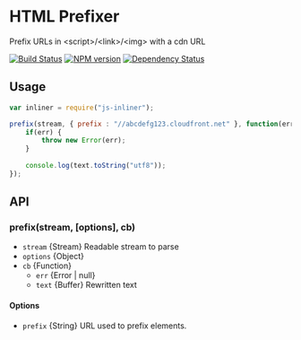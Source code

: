 HTML Prefixer
==========

Prefix URLs in &lt;script>/&lt;link>/&lt;img> with a cdn URL

[![Build Status](https://travis-ci.org/tivac/node-html-prefix.png?branch=master)](https://travis-ci.org/tivac/node-html-prefix)
[![NPM version](https://badge.fury.io/js/node-html-prefix.png)](http://badge.fury.io/js/node-html-prefix)
[![Dependency Status](https://gemnasium.com/tivac/node-html-prefix.png)](https://gemnasium.com/tivac/node-html-prefix)

## Usage ##

```javascript
var inliner = require("js-inliner");

prefix(stream, { prefix : "//abcdefg123.cloudfront.net" }, function(err, text) {
    if(err) {
        throw new Error(err);
    }
    
    console.log(text.toString("utf8"));
});
```

## API ##

### prefix(stream, [options], cb)

* `stream` {Stream} Readable stream to parse
* `options` {Object}
* `cb` {Function}
  * `err` {Error | null}
  * `text` {Buffer} Rewritten text

#### Options

* `prefix` {String} URL used to prefix elements.
